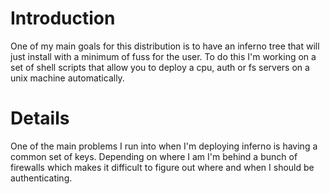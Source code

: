 # Introduction #

One of my main goals for this distribution is to have an inferno tree that will just install with a minimum of fuss for the user. To do this I'm working on a set of shell scripts that allow you to deploy a cpu, auth or fs servers on a unix machine automatically.


# Details #

One of the main problems I run into when I'm deploying inferno is having a common set of keys. Depending on where I am I'm behind a bunch of firewalls which makes it difficult to figure out where and when I should be authenticating.